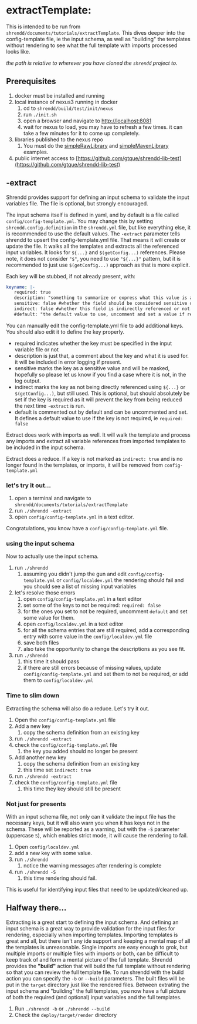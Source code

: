 # extractTemplate: 
This is intended to be run from `shrendd/documents/tutorials/extractTemplate`. This dives deeper into the config-template file, ie the input schema,
as well as "building" the templates without rendering to see what the full template with imports processed looks like.

*the path is relative to wherever you have cloned the `shrendd` project to.* 

## Prerequisites
1. docker must be installed and running
2. local instance of nexus3 running in docker
   1. cd to `shrendd/build/test/init/nexus`
   2. run `./init.sh`
   3. open a browser and navigate to [http://localhost:8081](http://localhost:8081)
   4. wait for nexus to load, you may have to refresh a few times. it can take a few minutes for it to come up completely.
3. libraries published to the nexus repo
   1. You must do the [simpleRawLibrary](https://github.com/gtque/shrendd/tree/main/documents/examples/simpleRawLibrary) and [simpleMavenLibrary](https://github.com/gtque/shrendd/tree/main/documents/examples/simpleMavenLibrary) examples.
4. public internet access to [https://github.com/gtque/shrendd-lib-test](https://github.com/gtque/shrendd-lib-test)

## -extract
Shrendd provides support for defining an input schema to validate the input variables file. The file is optional, but strongly encouraged.

The input schema itself is defined in yaml, and by default is a file called `config/config-template.yml`. You may change this by setting `shrendd.config.definition` in the `shrendd.yml` file, but like everything else, it is recommended to use the default values.
The `-extract` parameter tells shrendd to upsert the config-template.yml file. That means it will create or update the file. It walks all the templates and extracts all the referenced input variables. It looks for `${...}` and `$(getConfig...)` references.
Please note, it does not consider `"$"`, you need to use `"${...}"` pattern, but it is recommended to just use `$(getConfig...)` approach as that is more explicit.

Each key will be stubbed, if not already present, with:
```yaml
keyname: |-
   required: true
   description: "something to summarize or express what this value is and used for"
   sensitive: false #whether the field should be considered sensitive or not, any matching values will be masked in the output.
   indirect: false #whether this field is indirectly referenced or not. If true, will not be deleted on reduce. Not required, if not present assumes false.
   #default: "the default value to use, uncomment and set a value if required is false, delete or leave commented out if required is true"
```
You can manually edit the config-template.yml file to add additional keys.
You should also edit it to define the key properly.
* required indicates whether the key must be specified in the input variable file or not
* description is just that, a comment about the key and what it is used for. it will be included in error logging if present.
* sensitive marks the key as a sensitive value and will be masked, hopefully so please let us know if you find a case where it is not, in the log output.
* indirect marks the key as not being directly referenced using `${...}` or `$(getConfig...)`, but still used. This is optional, but should absolutely be set if the key is required as it will prevent the key from being reduced the next time `-extract` is run.
* default is commented out by default and can be uncommented and set. It defines a default value to use if the key is not required, ie `required: false`

Extract does work with imports as well. It will walk the template and process any imports and extract all variable references from imported templates to be included in the input schema.

Extract does a reduce. If a key is not marked as `indirect: true` and is no longer found in the templates, or imports, it will be removed from `config-template.yml`

### let's try it out...
1. open a terminal and navigate to `shrendd/documents/tutorials/extractTemplate`
2. run `./shrendd -extract`
3. open `config/config-template.yml` in a text editor.

Congratulations, you know have a `config/config-template.yml` file.

### using the input schema
Now to actually use the input schema.

1. run `./shrendd`
   1. assuming you didn't jump the gun and edit `config/config-template.yml` or `config/localdev.yml` the rendering should fail and you should see a list of missing input variables
2. let's resolve those errors
   1. open `config/config-template.yml` in a text editor
   2. set some of the keys to not be required: `required: false`
   3. for the ones you set to not be required, uncomment `default` and set some value for them.
   4. open `config/localdev.yml` in a text editor
   5. for all the schema entries that are still required, add a corresponding entry with some value in the `config/localdev.yml` file
   6. save both files
   7. also take the opportunity to change the descriptions as you see fit.
3. run `./shrendd`
   1. this time it should pass
   2. if there are still errors because of missing values, update `config/config-template.yml` and set them to not be required, or add them to `config/localdev.yml`

### Time to slim down
Extracting the schema will also do a reduce. Let's try it out.

1. Open the `config/config-template.yml` file
2. Add a new key
   1. copy the schema definition from an existing key
3. run `./shrendd -extract`
4. check the `config/config-template.yml` file
   1. the key you added should no longer be present
5. Add another new key
   1. copy the schema definition from an existing key
   2. this time set `indirect: true`
6. run `./shrendd -extract`
7. check the `config/config-template.yml` file
   1. this time they key should still be present

### Not just for presents
With an input schema file, not only can it validate the input file has the necessary keys, but it will also warn you when it has keys not in the schema.
These will be reported as a warning, but with the `-S` parameter (uppercase `S`), which enables strict mode, it will cause the rendering to fail.

1. Open `config/localdev.yml`
2. add a new key with some value.
3. run `./shrendd`
   1. notice the warning messages after rendering is complete
4. run `./shrendd -S`
   1. this time rendering should fail.

This is useful for identifying input files that need to be updated/cleaned up.


## Halfway there...
Extracting is a great start to defining the input schema. And defining an input schema is a great way to provide validation for the input files for rendering, especially when importing templates.
Importing templates is great and all, but there isn't any ide support and keeping a mental map of all the templates is unreasonable. Single imports are easy enough to grok, but multiple imports or multiple files with imports or both,
can be difficult to keep track of and form a mental picture of the full template. Shrendd provides the **"build"** action that will build the full template without rendering so that you can review the full template file.
To run shrendd with the build action you can specify the `-b` or `--build` parameters. The built files will be put in the `target` directory just like the rendered files. Between extrating
the input schema and "building" the full templates, you now have a full picture of both the required (and optional) input variables and the full templates.

1. Run `./shrendd -b` or `./shrendd --build`
2. Check the `deploy/target/render` directory
